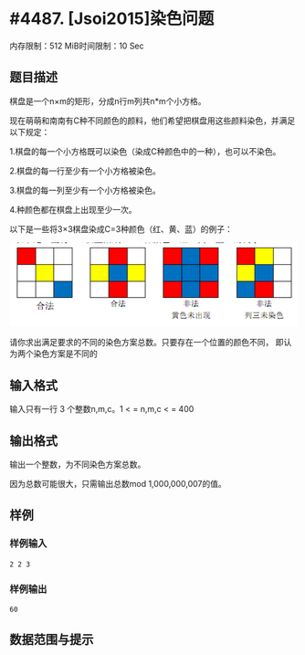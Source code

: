 # #4487. [Jsoi2015]染色问题 

内存限制：512 MiB时间限制：10 Sec

## 题目描述

棋盘是一个n&times;m的矩形，分成n行m列共n*m个小方格。

现在萌萌和南南有C种不同颜色的颜料，他们希望把棋盘用这些颜料染色，并满足以下规定：

1.棋盘的每一个小方格既可以染色（染成C种颜色中的一种），也可以不染色。

2.棋盘的每一行至少有一个小方格被染色。

3.棋盘的每一列至少有一个小方格被染色。

4.种颜色都在棋盘上出现至少一次。

以下是一些将3&times;3棋盘染成C=3种颜色（红、黄、蓝）的例子：

![](upload/201604/aa(1).png)

请你求出满足要求的不同的染色方案总数。只要存在一个位置的颜色不同，
即认为两个染色方案是不同的

## 输入格式

输入只有一行 3 个整数n,m,c。1 < = n,m,c < = 400

## 输出格式

输出一个整数，为不同染色方案总数。

因为总数可能很大，只需输出总数mod 1,000,000,007的值。

## 样例

### 样例输入

    
    2 2 3
    

### 样例输出

    
    60
    

## 数据范围与提示
